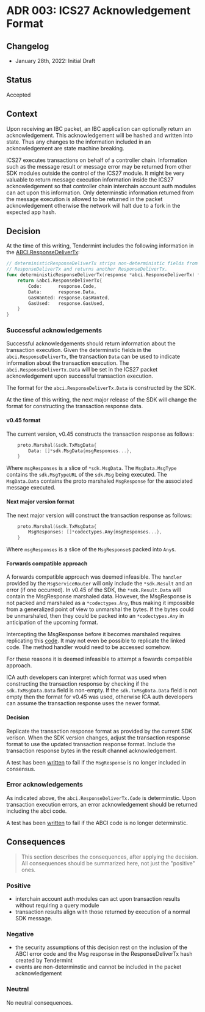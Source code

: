 # ADR 003: ICS27 Acknowledgement Format

## Changelog
* January 28th, 2022: Initial Draft

## Status

Accepted

## Context

Upon receiving an IBC packet, an IBC application can optionally return an acknowledgement. 
This acknowledgement will be hashed and written into state. Thus any changes to the information included in an acknowledgement are state machine breaking. 

ICS27 executes transactions on behalf of a controller chain. Information such as the message result or message error may be returned from other SDK modules outside the control of the ICS27 module. 
It might be very valuable to return message execution information inside the ICS27 acknowledgement so that controller chain interchain account auth modules can act upon this information. 
Only determinstic information returned from the message execution is allowed to be returned in the packet acknowledgement otherwise the network will halt due to a fork in the expected app hash. 

## Decision

At the time of this writing, Tendermint includes the following information in the [ABCI.ResponseDeliverTx](https://github.com/cometbft/cometbft/blob/release/v0.34.13/types/results.go#L47-#L53):
```go
// deterministicResponseDeliverTx strips non-deterministic fields from
// ResponseDeliverTx and returns another ResponseDeliverTx.
func deterministicResponseDeliverTx(response *abci.ResponseDeliverTx) *abci.ResponseDeliverTx {
	return &abci.ResponseDeliverTx{
		Code:      response.Code,
		Data:      response.Data,
		GasWanted: response.GasWanted,
		GasUsed:   response.GasUsed,
	}
}
```

### Successful acknowledgements

Successful acknowledgements should return information about the transaction execution. 
Given the determinstic fields in the `abci.ResponseDeliverTx`, the transaction `Data` can be used to indicate information about the transaction execution. 
The `abci.ResponseDeliverTx.Data` will be set in the ICS27 packet acknowledgement upon successful transaction execution.

The format for the `abci.ResponseDeliverTx.Data` is constructed by the SDK. 

At the time of this writing, the next major release of the SDK will change the format for constructing the transaction response data. 

#### v0.45 format

The current version, v0.45 constructs the transaction response as follows:
```go
    proto.Marshal(&sdk.TxMsgData{
        Data: []*sdk.MsgData{msgResponses...}, 
    }
```

Where `msgResponses` is a slice of `*sdk.MsgData`. 
The `MsgData.MsgType` contains the `sdk.MsgTypeURL` of the `sdk.Msg` being executed.
The `MsgData.Data` contains the proto marshaled `MsgResponse` for the associated message executed. 

#### Next major version format

The next major version will construct the transaction response as follows:
```go 
    proto.Marshal(&sdk.TxMsgData{
        MsgResponses: []*codectypes.Any{msgResponses...}, 
    }
```

Where `msgResponses` is a slice of the `MsgResponse`s packed into `Any`s.

#### Forwards compatible approach

A forwards compatible approach was deemed infeasible. 
The `handler` provided by the `MsgServiceRouter` will only include the `*sdk.Result` and an error (if one occurred). 
In v0.45 of the SDK, the `*sdk.Result.Data` will contain the MsgResponse marshaled data. 
However, the MsgResponse is not packed and marshaled as a `*codectypes.Any`, thus making it impossible from a generalized point of view to unmarshal the bytes. 
If the bytes could be unmarshaled, then they could be packed into an `*codectypes.Any` in anticipation of the upcoming format.  

Intercepting the MsgResponse before it becomes marshaled requires replicating this [code](https://github.com/cosmos/cosmos-sdk/blob/dfd47f5b449f558a855da284a9a7eabbfbad435d/baseapp/msg_service_router.go#L109-#L128). 
It may not even be possible to replicate the linked code. The method handler would need to be accessed somehow.

For these reasons it is deemed infeasible to attempt a fowards compatible approach. 

ICA auth developers can interpret which format was used when constructing the transaction response by checking if the `sdk.TxMsgData.Data` field is non-empty. 
If the `sdk.TxMsgData.Data` field is not empty then the format for v0.45 was used, otherwise ICA auth developers can assume the transaction response uses the newer format.


#### Decision

Replicate the transaction response format as provided by the current SDK verison. 
When the SDK version changes, adjust the transaction response format to use the updated transaction response format. 
Include the transaction response bytes in the result channel acknowledgement. 

A test has been [written](https://github.com/cosmos/ibc-go/blob/v3.0.0-beta1/modules/apps/27-interchain-accounts/host/ibc_module_test.go#L716-#L774) to fail if the `MsgResponse` is no longer included in consensus.

### Error acknowledgements

As indicated above, the `abci.ResponseDeliverTx.Code` is determinstic. 
Upon transaction execution errors, an error acknowledgement should be returned including the abci code. 

A test has been [written](https://github.com/cosmos/ibc-go/blob/v3.0.0-beta1/modules/apps/27-interchain-accounts/host/types/ack_test.go#L41-#L82) to fail if the ABCI code is no longer determinstic.

## Consequences

> This section describes the consequences, after applying the decision. All consequences should be summarized here, not just the "positive" ones.

### Positive

- interchain account auth modules can act upon transaction results without requiring a query module
- transaction results align with those returned by execution of a normal SDK message.

### Negative

- the security assumptions of this decision rest on the inclusion of the ABCI error code and the Msg response in the ResponseDeliverTx hash created by Tendermint
- events are non-determinstic and cannot be included in the packet acknowledgement

### Neutral

No neutral consequences.

